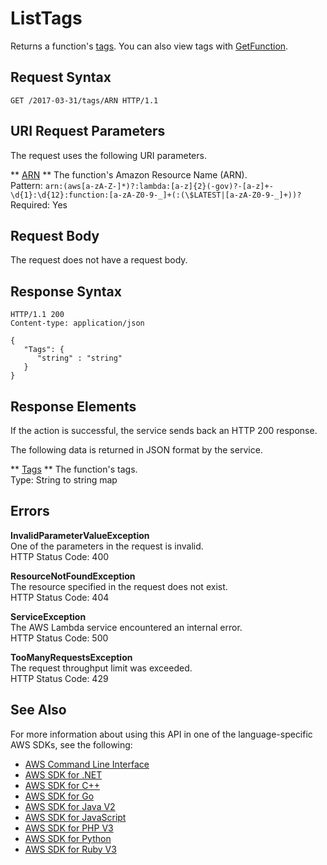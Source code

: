 # ListTags<a name="API_ListTags"></a>

Returns a function's [tags](https://docs.aws.amazon.com/lambda/latest/dg/tagging.html)\. You can also view tags with [GetFunction](API_GetFunction.md)\.

## Request Syntax<a name="API_ListTags_RequestSyntax"></a>

```
GET /2017-03-31/tags/ARN HTTP/1.1
```

## URI Request Parameters<a name="API_ListTags_RequestParameters"></a>

The request uses the following URI parameters\.

 ** [ARN](#API_ListTags_RequestSyntax) **   <a name="SSS-ListTags-request-Resource"></a>
The function's Amazon Resource Name \(ARN\)\.  
Pattern: `arn:(aws[a-zA-Z-]*)?:lambda:[a-z]{2}(-gov)?-[a-z]+-\d{1}:\d{12}:function:[a-zA-Z0-9-_]+(:(\$LATEST|[a-zA-Z0-9-_]+))?`   
Required: Yes

## Request Body<a name="API_ListTags_RequestBody"></a>

The request does not have a request body\.

## Response Syntax<a name="API_ListTags_ResponseSyntax"></a>

```
HTTP/1.1 200
Content-type: application/json

{
   "Tags": { 
      "string" : "string" 
   }
}
```

## Response Elements<a name="API_ListTags_ResponseElements"></a>

If the action is successful, the service sends back an HTTP 200 response\.

The following data is returned in JSON format by the service\.

 ** [Tags](#API_ListTags_ResponseSyntax) **   <a name="SSS-ListTags-response-Tags"></a>
The function's tags\.  
Type: String to string map

## Errors<a name="API_ListTags_Errors"></a>

 **InvalidParameterValueException**   
One of the parameters in the request is invalid\.  
HTTP Status Code: 400

 **ResourceNotFoundException**   
The resource specified in the request does not exist\.  
HTTP Status Code: 404

 **ServiceException**   
The AWS Lambda service encountered an internal error\.  
HTTP Status Code: 500

 **TooManyRequestsException**   
The request throughput limit was exceeded\.  
HTTP Status Code: 429

## See Also<a name="API_ListTags_SeeAlso"></a>

For more information about using this API in one of the language\-specific AWS SDKs, see the following:
+  [ AWS Command Line Interface](https://docs.aws.amazon.com/goto/aws-cli/lambda-2015-03-31/ListTags) 
+  [ AWS SDK for \.NET](https://docs.aws.amazon.com/goto/DotNetSDKV3/lambda-2015-03-31/ListTags) 
+  [ AWS SDK for C\+\+](https://docs.aws.amazon.com/goto/SdkForCpp/lambda-2015-03-31/ListTags) 
+  [ AWS SDK for Go](https://docs.aws.amazon.com/goto/SdkForGoV1/lambda-2015-03-31/ListTags) 
+  [ AWS SDK for Java V2](https://docs.aws.amazon.com/goto/SdkForJavaV2/lambda-2015-03-31/ListTags) 
+  [ AWS SDK for JavaScript](https://docs.aws.amazon.com/goto/AWSJavaScriptSDK/lambda-2015-03-31/ListTags) 
+  [ AWS SDK for PHP V3](https://docs.aws.amazon.com/goto/SdkForPHPV3/lambda-2015-03-31/ListTags) 
+  [ AWS SDK for Python](https://docs.aws.amazon.com/goto/boto3/lambda-2015-03-31/ListTags) 
+  [ AWS SDK for Ruby V3](https://docs.aws.amazon.com/goto/SdkForRubyV3/lambda-2015-03-31/ListTags) 